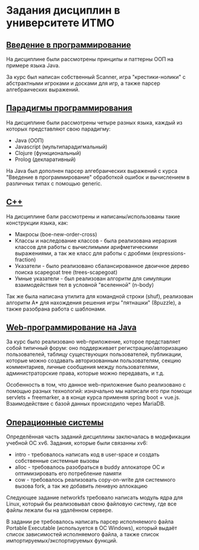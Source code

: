 # Задания дисциплин в университете ИТМО

## [Введение в программирование](https://github.com/pokemanbr/university/tree/master/prog-intro)

На дисциплине были рассмотрены принципы и паттерны ООП на примере языка Java.

За курс был написан собственный Scanner, игра "крестики-нолики" с абстрактными игроками и досками для игр, а также парсер алгебраических выражений.

## [Парадигмы программирования](https://github.com/pokemanbr/university/tree/master/paradigms)

На дисциплине были рассмотрены четыре разных языка, каждый из которых представляют свою парадигму:
* Java (ООП)
* Javascript (мультипарадигмальный)
* Clojure (функциональный)
* Prolog (декларативный)

На Java был дополнен парсер алгебраических выражений с курса "Введение в программирование" обработкой ошибок и вычислением в различных типах с помощью generic. 

## [C++](https://github.com/pokemanbr/university/tree/master/cpp)

На дисциплине бали рассмотрены и написаны/использованы такие конструкции языка, как:
* Макросы (boe-new-order-cross)
* Классы и наследование классов - была реализована иерархия классов для работы с вычислимыми арифметическими выражениями, а так же класс для работы с дробями (expressions-fraction)
* Указатели - было реализовано сбалансированное двоичное дерево поиска scapegoat tree (trees-scapegoat)
* Умные указатели - был реализован алгоритм для симуляции взаимодействия тел в условной "вселенной" (n-body)

Так же была написана утилита для командной строки (shuf), реализован алгоритм A* для нахождения решения игры "пятнашки" (8puzzle), а также разобрана работа с шаблонами.

## [Web-программирование на Java](https://github.com/pokemanbr/university/tree/master/web)

За курс было реализовано web-приложение, которое представляет собой типичный форум: оно поддерживает регистрацию/авторизацию пользователей, таблицу существующих пользователей, публикации, которые можно создавать авторизованным пользователям, секцию комментариев, личные сообщения между пользователями, администраторские права, которые можно передавать, и т.д.

Особенность в том, что данное web-приложение было реализовано с помощью разных технологий: изначально мы написали его при помощи servlets + freemarker, а в конце курса применяя spring boot + vue.js. Взаимодействие с базой данных происходило через MariaDB.

## [Операционные системы](https://github.com/pokemanbr/university/tree/master/os)

Определённая часть заданий дисциплины заключалась в модификации учебной ОС xv6. Задания, которые были связанны xv6:
* intro - требовалось написать код в user-space и создать собственные системные вызовы
* alloc - требовалось разобраться в buddy аллокаторе ОС и оптимизировать его потребление памяти
* cow - требовалось реализовать copy-on-write для системного вызова fork, а так же добавить ленивую аллокацию

Следующее задание networkfs требовало написать модуль ядра для Linux, который бы реализовывал свою файловую систему, где все файлы лежали бы на удалённом сервере.

В задании pe требовалось написать парсер исполняемого файла Portable Executable (используется в ОС Windows), который выдаёт список зависимостей исполняемого файла, а также список импортируемых/экспортируемых функций.
